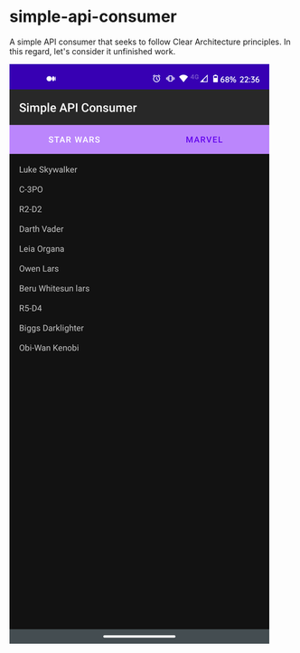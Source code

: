 # simple-api-consumer
A simple API consumer that seeks to follow Clear Architecture principles. In this regard, let's consider it unfinished work.

![Simple API Consumer screen shot](screen.png)

